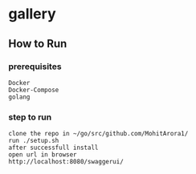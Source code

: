 # gallery

## How to Run

### prerequisites
```
Docker
Docker-Compose
golang
```
### step to run
```
clone the repo in ~/go/src/github.com/MohitArora1/
run ./setup.sh
after successfull install
open url in browser
http://localhost:8080/swaggerui/

```
